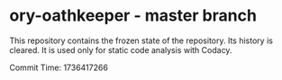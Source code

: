 # ory-oathkeeper - master branch

This repository contains the frozen state of the repository.
Its history is cleared. It is used only for static code
analysis with Codacy.

Commit Time: 1736417266